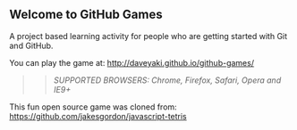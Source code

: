 ## Welcome to GitHub Games

A project based learning activity for people who are getting started with Git and GitHub.

You can play the game at: http://daveyaki.github.io/github-games/

>> _*SUPPORTED BROWSERS*: Chrome, Firefox, Safari, Opera and IE9+_

This fun open source game was cloned from: https://github.com/jakesgordon/javascript-tetris
